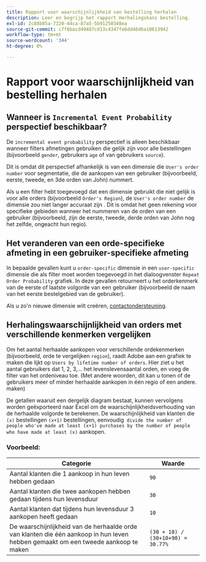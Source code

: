 ```yaml
---
title: Rapport voor waarschijnlijkheid van bestelling herhalen
description: Leer en begrijp het rapport Herhalingskans bestelling.
exl-id: 2c88b85a-7320-44ca-87a5-5b91250348ea
source-git-commit: c7f6bacd49487cd13c4347fe6dd46d6a10613942
workflow-type: tm+mt
source-wordcount: '344'
ht-degree: 0%

---
```


# Rapport voor waarschijnlijkheid van bestelling herhalen

## Wanneer is `Incremental Event Probability` perspectief beschikbaar?

De `incremental event probability` perspectief is alleen beschikbaar wanneer filters afmetingen gebruiken die gelijk zijn voor alle bestellingen (bijvoorbeeld `gender`, gebruikers `age` of van gebruikers `source`).

Dit is omdat dit perspectief afhankelijk is van een dimensie die `User's order number` voor segmentatie, die de aankopen van een gebruiker (bijvoorbeeld, eerste, tweede, en 3de orden van John) nummert.

Als u een filter hebt toegevoegd dat een dimensie gebruikt die niet gelijk is voor alle orders (bijvoorbeeld `Order's Region`), de `User's order number` de dimensie zou niet langer accuraat zijn . Dit is omdat het geen rekening voor specifieke gebieden wanneer het nummeren van de orden van een gebruiker (bijvoorbeeld, zijn de eerste, tweede, derde orden van John nog het zelfde, ongeacht hun regio).

## Het veranderen van een orde-specifieke afmeting in een gebruiker-specifieke afmeting

In bepaalde gevallen kunt u `order-specific` dimensie in een `user-specific` dimensie die als filter moet worden toegevoegd in het dialoogvenster `Repeat Order Probability` grafiek. In deze gevallen retourneert u het orderkenmerk van de eerste of laatste volgorde van een gebruiker (bijvoorbeeld de naam van het eerste bestelgebied van de gebruiker).

Als u zo&#39;n nieuwe dimensie wilt creëren, [contactondersteuning](https://experienceleague.adobe.com/docs/commerce-knowledge-base/kb/troubleshooting/miscellaneous/mbi-service-policies.html).

## Herhalingswaarschijnlijkheid van orders met verschillende kenmerken vergelijken

Om het aantal herhaalde aankopen voor verschillende ordekenmerken (bijvoorbeeld, orde te vergelijken `region`), raadt Adobe aan een grafiek te maken die lijkt op `Users by lifetime number of orders`. Hier ziet u het aantal gebruikers dat 1, 2, 3,... het levenslevensaantal orden, en voeg de filter van het ordeniveau toe. (Met andere woorden, dit kan u tonen of de gebruikers meer of minder herhaalde aankopen in één regio of een andere. maken)

De getallen waaruit een dergelijk diagram bestaat, kunnen vervolgens worden geëxporteerd naar Excel om de waarschijnlijkheidsverhouding van de herhaalde volgorde te berekenen. De waarschijnlijkheid van klanten die `(x)` bestellingen `(x+1)` bestellingen, eenvoudig` divide the number of people who've made at least (x+1) purchases by the number of people who have made at least (x)` aankopen.

### Voorbeeld:

| Categorie | Waarde |
|---|---|
| Aantal klanten die 1 aankoop in hun leven hebben gedaan | `90` |
| Aantal klanten die twee aankopen hebben gedaan tijdens hun levensduur | `30` |
| Aantal klanten dat tijdens hun levensduur 3 aankopen heeft gedaan | `10` |
| De waarschijnlijkheid van de herhaalde orde van klanten die één aankoop in hun leven hebben gemaakt om een tweede aankoop te maken | `(30 + 10) / (30+10+90) = 30.77%` |
